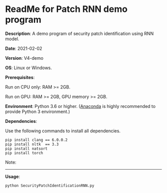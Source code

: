 # ReadMe for Patch RNN demo program

**Description**: A demo program of security patch identification using RNN model.

**Date**: 2021-02-02

**Version**: V4-demo

**OS**: Linux or Windows.

**Prerequisites**: 

Run on CPU only: RAM >= 2GB. 

Run on GPU: RAM >= 2GB, GPU memory >= 2GB.

**Environment**: Python 3.6 or higher. ([Anaconda](https://www.anaconda.com/products/individual) is highly recommended to provide Python 3 environment.)

**Dependencies**:

Use the following commands to install all dependencies.

```shell script
pip install clang == 6.0.0.2
pip install nltk  == 3.3
pip install natsort
pip install torch
```

Note: 

---

**Usage**:
```shell script
python SecurityPatchIdentificationRNN.py
```
